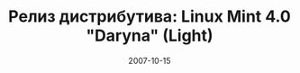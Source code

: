 ---
layout: post
title: "Релиз дистрибутива: Linux Mint 4.0 \"Daryna\" (Light)"
date: 2007-10-15   
---
